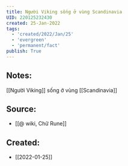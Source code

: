 ```yaml
---
title: Người Viking sống ở vùng Scandinavia
UID: 220125232430
created: 25-Jan-2022
tags:
  - 'created/2022/Jan/25'
  - 'evergreen'
  - 'permanent/fact'
publish: True
---
```

## Notes:
[[Người Viking]] sống ở vùng [[Scandinavia]]

## Source:
- [[@ wiki, Chữ Rune]]


## Created:
- [[2022-01-25]]
